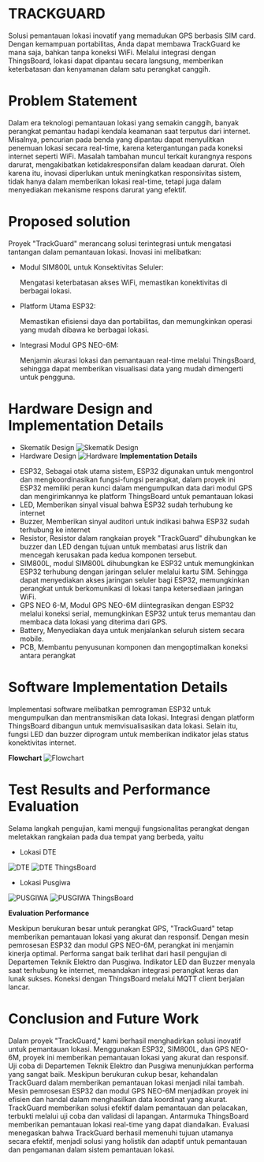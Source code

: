 # TRACKGUARD 
Solusi pemantauan lokasi inovatif yang memadukan GPS berbasis SIM card. Dengan kemampuan portabilitas, Anda dapat membawa TrackGuard ke mana saja, bahkan tanpa koneksi WiFi. Melalui integrasi dengan ThingsBoard, lokasi dapat dipantau secara langsung, memberikan keterbatasan dan kenyamanan dalam satu perangkat canggih.

# Problem Statement

Dalam era teknologi pemantauan lokasi yang semakin canggih, banyak perangkat pemantau hadapi kendala keamanan saat terputus dari internet. Misalnya, pencurian pada benda yang dipantau dapat menyulitkan penemuan lokasi secara real-time, karena ketergantungan pada koneksi internet seperti WiFi. Masalah tambahan muncul terkait kurangnya respons darurat, mengakibatkan ketidakresponsifan dalam keadaan darurat. Oleh karena itu, inovasi diperlukan untuk meningkatkan responsivitas sistem, tidak hanya dalam memberikan lokasi real-time, tetapi juga dalam menyediakan mekanisme respons darurat yang efektif.

# Proposed solution
Proyek "TrackGuard" merancang solusi terintegrasi untuk mengatasi tantangan dalam pemantauan lokasi. Inovasi ini melibatkan:

* Modul SIM800L untuk Konsektivitas Seluler: 

    Mengatasi keterbatasan akses WiFi, memastikan konektivitas di berbagai lokasi.
* Platform Utama ESP32: 
    
    Memastikan efisiensi daya dan portabilitas, dan memungkinkan operasi yang mudah dibawa ke berbagai lokasi.
* Integrasi Modul GPS NEO-6M:
    
    Menjamin akurasi lokasi dan pemantauan real-time melalui ThingsBoard, sehingga dapat memberikan visualisasi data yang mudah dimengerti untuk pengguna.

# Hardware Design and Implementation Details
* Skematik Design
![Skematik Design](https://i.ibb.co/hdh2kkr/Skematik-Hardware-Design.png)
* Hardware Design 
![Hardware](https://i.ibb.co/vxR2Dpd/Hardware-Design.png)
**Implementation Details** 
- ESP32, Sebagai otak utama sistem, ESP32 digunakan untuk mengontrol dan mengkoordinasikan fungsi-fungsi perangkat, dalam proyek ini ESP32 memiliki peran kunci dalam mengumpulkan data dari modul GPS dan mengirimkannya ke platform ThingsBoard untuk pemantauan lokasi
- LED, Memberikan sinyal visual bahwa ESP32 sudah terhubung ke internet
- Buzzer, Memberikan sinyal auditori untuk indikasi bahwa ESP32 sudah terhubung ke internet
- Resistor, Resistor dalam rangkaian proyek "TrackGuard" dihubungkan ke buzzer dan LED dengan tujuan untuk membatasi arus listrik dan mencegah kerusakan pada kedua komponen tersebut.
- SIM800L, modul SIM800L dihubungkan ke ESP32 untuk memungkinkan ESP32 terhubung dengan jaringan seluler melalui kartu SIM. Sehingga dapat menyediakan akses jaringan seluler bagi ESP32, memungkinkan perangkat untuk berkomunikasi di lokasi tanpa ketersediaan jaringan WiFi.
- GPS NEO 6-M, Modul GPS NEO-6M diintegrasikan dengan ESP32 melalui koneksi serial, memungkinkan ESP32 untuk terus memantau dan membaca data lokasi yang diterima dari GPS.
- Battery, Menyediakan daya untuk menjalankan seluruh sistem secara mobile.
- PCB, Membantu penyusunan komponen dan mengoptimalkan koneksi antara perangkat

# Software Implementation Details

Implementasi  software melibatkan pemrograman ESP32 untuk mengumpulkan dan mentransmisikan data lokasi. Integrasi dengan platform ThingsBoard dibangun untuk memvisualisasikan data lokasi. Selain itu, fungsi LED dan buzzer diprogram untuk memberikan indikator jelas status konektivitas internet.

**Flowchart**
![Flowchart](https://i.ibb.co/Nrhsf29/Flowchart.png)

# Test Results and Performance Evaluation

Selama langkah pengujian, kami menguji fungsionalitas perangkat dengan meletakkan rangkaian pada dua tempat yang berbeda, yaitu

- Lokasi DTE
  
![DTE](https://i.ibb.co/tQ1T8Gg/Testing-DTE1.png)
![DTE ThingsBoard](https://i.ibb.co/Kmh6HV4/Testing-DTE.png)
- Lokasi Pusgiwa
  
![PUSGIWA](https://i.ibb.co/TRv5PvH/Testing-PUSGIWA1.png)
![PUSGIWA ThingsBoard](https://i.ibb.co/7QgN5g2/Testing-PUSGIWA.png)

**Evaluation Performance**

Meskipun berukuran besar untuk perangkat GPS, "TrackGuard" tetap memberikan pemantauan lokasi yang akurat dan responsif. Dengan mesin pemrosesan ESP32 dan modul GPS NEO-6M, perangkat ini menjamin kinerja optimal. Performa sangat baik terlihat dari hasil pengujian di Departemen Teknik Elektro dan Pusgiwa. Indikator LED dan Buzzer menyala saat terhubung ke internet, menandakan integrasi perangkat keras dan lunak sukses. Koneksi dengan ThingsBoard melalui MQTT client berjalan lancar.

# Conclusion and Future Work

Dalam proyek "TrackGuard," kami berhasil menghadirkan solusi inovatif untuk pemantauan lokasi. Menggunakan ESP32, SIM800L, dan GPS NEO-6M, proyek ini memberikan pemantauan lokasi yang akurat dan responsif. Uji coba di Departemen Teknik Elektro dan Pusgiwa menunjukkan performa yang sangat baik. Meskipun berukuran cukup besar, kehandalan TrackGuard dalam memberikan pemantauan lokasi menjadi nilai tambah. Mesin pemrosesan ESP32 dan modul GPS NEO-6M menjadikan proyek ini efisien dan handal dalam menghasilkan data koordinat yang akurat. TrackGuard memberikan solusi efektif dalam pemantauan dan pelacakan, terbukti melalui uji coba dan validasi di lapangan. Antarmuka ThingsBoard memberikan pemantauan lokasi real-time yang dapat diandalkan. Evaluasi menegaskan bahwa TrackGuard berhasil memenuhi tujuan utamanya secara efektif, menjadi solusi yang holistik dan adaptif untuk pemantauan dan pengamanan dalam sistem pemantauan lokasi.
